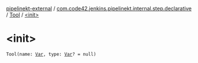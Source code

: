[pipelinekt-external](../../index.md) / [com.code42.jenkins.pipelinekt.internal.step.declarative](../index.md) / [Tool](index.md) / [&lt;init&gt;](./-init-.md)

# &lt;init&gt;

`Tool(name: `[`Var`](../../com.code42.jenkins.pipelinekt.core.vars/-var/index.md)`, type: `[`Var`](../../com.code42.jenkins.pipelinekt.core.vars/-var/index.md)`? = null)`